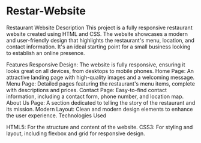 # Restar-Website
Restaurant Website
Description
This project is a fully responsive restaurant website created using HTML and CSS. The website showcases a modern and user-friendly design that highlights the restaurant's menu, location, and contact information. It's an ideal starting point for a small business looking to establish an online presence.

Features
Responsive Design: The website is fully responsive, ensuring it looks great on all devices, from desktops to mobile phones.
Home Page: An attractive landing page with high-quality images and a welcoming message.
Menu Page: Detailed pages featuring the restaurant's menu items, complete with descriptions and prices.
Contact Page: Easy-to-find contact information, including a contact form, phone number, and location map.
About Us Page: A section dedicated to telling the story of the restaurant and its mission.
Modern Layout: Clean and modern design elements to enhance the user experience.
Technologies Used



HTML5: For the structure and content of the website.
CSS3: For styling and layout, including flexbox and grid for responsive design.
